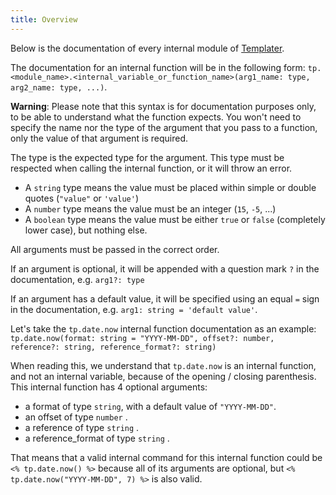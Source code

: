 ```yaml
---
title: Overview
---
```


Below is the documentation of every internal module of [Templater](https://github.com/SilentVoid13/Templater).

The documentation for an internal function will be in the following form:  `tp.<module_name>.<internal_variable_or_function_name>(arg1_name: type, arg2_name: type, ...)`. 

**Warning**: Please note that this syntax is for documentation purposes only, to be able to understand what the function expects. You won't need to specify the name nor the type of the argument that you pass to a function, only the value of that argument is required.

The type is the expected type for the argument. This type must be respected when calling the internal function, or it will throw an error.

- A `string` type means the value must be placed within simple or double quotes (`"value"` or `'value'`)
- A `number` type means the value must be an integer (`15`, `-5`, ...)
- A `boolean` type means the value must be either `true` or `false` (completely lower case), but nothing else.

All arguments must be passed in the correct order.

If an argument is optional, it will be appended with a question mark `?` in the documentation, e.g. `arg1?: type`

If an argument has a default value, it will be specified using an equal `=` sign in the documentation, e.g. `arg1: string = 'default value'`.

Let's take the `tp.date.now` internal function documentation as an example: `tp.date.now(format: string = "YYYY-MM-DD", offset?: number, reference?: string, reference_format?: string)`

When reading this, we understand that `tp.date.now` is an internal function, and not an internal variable, because of the opening / closing parenthesis. This internal function has 4 optional arguments: 

- a format of type `string`, with a default value of `"YYYY-MM-DD"`.
- an offset of type `number` .
- a reference of type `string` .
- a reference_format of type `string` .

That means that a valid internal command for this internal function could be `<% tp.date.now() %>` because all of its arguments are optional, but `<% tp.date.now("YYYY-MM-DD", 7) %>` is also valid.